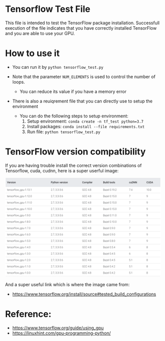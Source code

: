 # Tensorflow Test File

This file is intended to test the TensorFlow package installation.
Successfull execution of the file indicates that you have correctly installed TensorFlow and you are able to use your GPU.

# How to use it

- You can run it by `python tensorflow_test.py` 
- Note that the parameter `NUM_ELEMENTS` is used to control the number of loops.
    - You can reduce its value if you have a memory error

- There is also a reuiqrement file that you can directly use to setup the environment
    - You can do the following steps to setup environment:
        1. Setup environment: `conda create -n tf_test python=3.7`
        2. Install packages: `conda install --file requirements.txt`
        3. Run file: `python tensorflow_test.py`

# TensorFlow version compatibility

If you are having trouble install the correct version combinations of Tensorflow, cuda, cudnn, here is a super userful image:

![Version](./Versions.PNG)

And a super useful link which is where the image came from:
- https://www.tensorflow.org/install/source#tested_build_configurations

# Reference:
- https://www.tensorflow.org/guide/using_gpu
- https://linuxhint.com/gpu-programming-python/